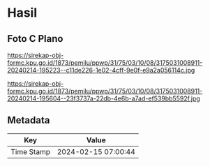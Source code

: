# Hasil

## Foto C Plano

https://sirekap-obj-formc.kpu.go.id/1873/pemilu/ppwp/31/75/03/10/08/3175031008911-20240214-195223--c11de226-1e02-4cff-9e0f-e9a2a056114c.jpg

https://sirekap-obj-formc.kpu.go.id/1873/pemilu/ppwp/31/75/03/10/08/3175031008911-20240214-195604--23f3737a-22db-4e6b-a7ad-ef539bb5592f.jpg


## Metadata

| Key        | Value               |
| ---------- | ------------------- |
| Time Stamp | 2024-02-15 07:00:44 |



